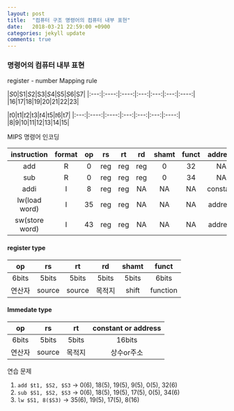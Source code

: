 ```yaml
---
layout: post
title:  "컴퓨터 구조 명령어의 컴퓨터 내부 표현"
date:   2018-03-21 22:59:00 +0900
categories: jekyll update
comments: true
---
```


### 명령어의 컴퓨터 내부 표현
register - number Mapping rule

|$S0|$S1|$S2|$S3|$S4|$S5|$S6|$S7|
|:---:|:----:|:----:|:---:|:---:|:---:|:----:|
|16|17|18|19|20|21|22|23|

|$t0|$t1|$t2|$t3|$t4|$t5|$t6|$t7|
|:---:|:----:|:----:|:---:|:---:|:---:|:----:|
|8|9|10|11|12|13|14|15|

MIPS 명령어 인코딩


|instruction|format|op|rs|rt|rd|shamt|funct|address|
|:---:|:---:|:---:|:---:|:---:|:---:|:---:|:---:|:---:|
|add|R|0|reg|reg|reg|0|32|NA|
|sub|R|0|reg|reg|reg|0|34|NA|
|addi|I|8|reg|reg|NA|NA|NA|constant|
|lw(load word)|I|35|reg|reg|NA|NA|NA|address|
|sw(store word)|I|43|reg|reg|NA|NA|NA|address|

#### register type

|op|rs|rt|rd|shamt|funct|
|:---:|:---:|:---:|:---:|:---:|:---:|
|6bits|5bits|5bits|5bits|5bits|6bits|
|연산자|source|source|목적지|shift|function|

#### Immedate type

|op|rs|rt|constant or address|
|:---:|:---:|:---:|:---:|
|6bits|5bits|5bits|16bits|
|연산자|source|목적지|상수or주소|

연습 문제

1. `add $t1, $S2, $S3` -> 0(6), 18(5), 19(5), 9(5), 0(5), 32(6)
2. `sub $S1, $S2, $S3` -> 0(6), 18(5), 19(5), 17(5), 0(5), 34(6)
3. `lw $S1, 8($S3)` ->  35(6), 19(5), 17(5), 8(16)

<!--숙제 20141640 이석

1. 첫번째 문제

  1. `addi $t1, $t2, 4`

    `8(6), 10(5), 9(5), 4(16)`

  2. `sw $t1, 16($t2)`

    `43(6), 18(5), 9(5), 16(16)`

2. 두번째 문제

  1. `A[10] = f + g - B[5]`

    A = $S0, f = $t0, g = $t1, B = $S1

    ```
    add $t0, $t1, $t0
    lw $t1, 20($S1)
    sub $t0, $t1, $t0
    sw $t0, 40($S0)
    //convert
    0(6), 8(5), 9(5), 8(5), 0(5), 32(6)
    35(6), 9(5), 17(5), 20(16)
    0(6), 8(5), 9(5), 8(5), 0(5), 34(6)
    43(6), 16(5), 8(5), 40(16)
    ```
-->
